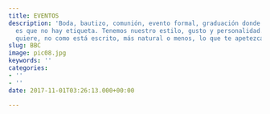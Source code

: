 ```yaml
---
title: EVENTOS
description: 'Boda, bautizo, comunión, evento formal, graduación donde la etiqueta
  es que no hay etiqueta. Tenemos nuestro estilo, gusto y personalidad. Ir como uno
  quiere, no como está escrito, más natural o menos, lo que te apetezca para ese momento. '
slug: BBC
image: pic08.jpg
keywords: ''
categories:
- ''
- ''
date: 2017-11-01T03:26:13.000+00:00

---
```


